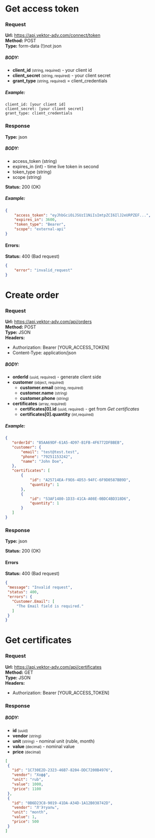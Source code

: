 

# Get access token

### Request
 <b>Url:</b> https://api.vektor-adv.com/connect/token <br>
 <b>Method:</b> POST <br>
 <b>Type:</b> form-data (!)not json
 
##### BODY:
-  <b>client_id</b> <small>(string, required)</small>  - your client id
-  <b>client_secret</b> <small>(string, required)</small>   - your client secret
-  <b>grant_type</b> <small>(string, required)</small>   = client_credentials

##### Example:
````
client_id: [your client id]
client_secret: [your client secret]
grant_type: client_credentials
````
### Response

  <b>Type:</b> json  
  
##### BODY:
- access_token  (string)
- expires_in (int)  - time live token in second
- token_type (string)  
- scope (string)

<b>Status:</b> 200 (OK)

##### Example:
````json
{
    "access_token": "eyJhbGciOiJSUzI1NiIsImtpZCI6IlJ2eURPZEF...",
    "expires_in": 3600,
    "token_type": "Bearer",
    "scope": "external-api"
}
````
 #### Errors:
<b>Status:</b> 400 (Bad request)
````json
{
    "error": "invalid_request"
}
````

# Create order

### Request
 <b>Url:</b> https://api.vektor-adv.com/api/orders <br>
 <b>Method:</b> POST <br>
 <b>Type:</b> JSON <br>
  <b>Headers:</b>
  - Authorization: Bearer [YOUR_ACCESS_TOKEN]
  - Content-Type: application/json
  ##### BODY:
  - <b>orderId</b> <small>(uuid, required)</small> - generate client side
  - <b>customer</b> <small>(object, required)</small>
    - <b>customer.email</b> <small>(string, required)</small>
    - <b>customer.name</b> <small>(string)</small>
    - <b>customer.phone</b> <small>(string)</small>
  - <b>certificates</b> <small>(array, required)</small>
    - <b>certificates[0].id</b> <small>(uuid, required)</small> - get from <i>Get certificates</i>
    - <b>certificates[0].quantity</b> <small>(int,required)</small>
 
 ##### Example:
 ````json
{
    "orderId": "B5AA69DF-61A5-4D97-B1FB-4F6772DFBBEB",
    "customer": {
        "email": "test@test.test",
        "phone": "79251153242",         
        "name": "John Doe",
    },
    "certificates": [
        {
            "id": "A25714EA-F9E6-4D53-94FC-6F9D0587BB9D",
            "quantity": 1
        },
        {
            "id": "53AF1480-1D33-41CA-A08E-0BDC4BD318D6",
            "quantity": 1
        }
    ]
}
 ````
 ### Response
 
   <b>Type:</b> json
   
   <b>Status:</b> 200 (OK)
 
 #### Errors
 
 <b>Status:</b> 400 (Bad request)
 ````json
{
  "message": "Invalid request",
  "status": 400,
  "errors": {
    "Customer.Email": [
      "The Email field is required."
    ]
  }
}
 ````

# Get certificates

### Request
 <b>Url:</b> https://api.vektor-adv.com/api/certificates <br>
 <b>Method:</b> GET <br>
 <b>Type:</b> JSON <br>
 <b>Headers:</b>
   - Authorization: Bearer [YOUR_ACCESS_TOKEN]
### Response
  ##### BODY:
  - <b>id</b> <small>(uuid)</small>
  - <b>vendor</b> <small>(string)</small>
  - <b>unit</b> <small>(string)</small> - nominal unit (ruble, month)
  - <b>value</b> <small>(decimal)</small> - nominal value
  - <b>price</b> <small>(decimal)</small>
 ````json
[
  {
    "id": "1C730E2D-2323-46B7-8204-DDC7200B4976",
    "vendor": "Хофф",
    "unit": "rub",
    "value": 1000,
    "price": 1100
  },
  {
    "id": "0B6D23C8-9019-41DA-A34D-1A12B038742D",
    "vendor": "Л'Этуаль",
    "unit": "month",
    "value": 1,
    "price": 500
  }
]
````
